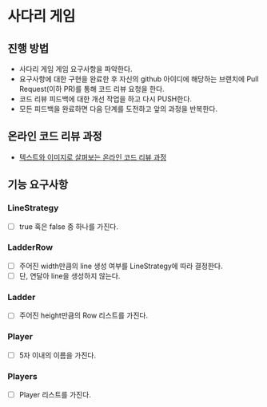 # 사다리 게임
## 진행 방법
* 사다리 게임 게임 요구사항을 파악한다.
* 요구사항에 대한 구현을 완료한 후 자신의 github 아이디에 해당하는 브랜치에 Pull Request(이하 PR)를 통해 코드 리뷰 요청을 한다.
* 코드 리뷰 피드백에 대한 개선 작업을 하고 다시 PUSH한다.
* 모든 피드백을 완료하면 다음 단계를 도전하고 앞의 과정을 반복한다.

## 온라인 코드 리뷰 과정
* [텍스트와 이미지로 살펴보는 온라인 코드 리뷰 과정](https://github.com/nextstep-step/nextstep-docs/tree/master/codereview)

## 기능 요구사항
### LineStrategy
- [ ] true 혹은 false 중 하나를 가진다.

### LadderRow
- [ ] 주어진 width만큼의 line 생성 여부를 LineStrategy에 따라 결정한다.
- [ ] 단, 연달아 line을 생성하지 않는다. 

### Ladder
- [ ] 주어진 height만큼의 Row 리스트를 가진다.

### Player
- [ ] 5자 이내의 이름을 가진다.

### Players
- [ ] Player 리스트를 가진다.